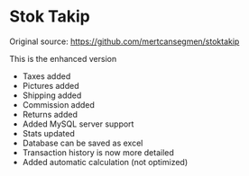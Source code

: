 # Stok Takip

Original source: https://github.com/mertcansegmen/stoktakip

This is the enhanced version
<ul>
  <li>Taxes added</li>
  <li>Pictures added</li>
  <li>Shipping added</li>
  <li>Commission added</li>
  <li>Returns added</li>
  <li>Added MySQL server support</li>
  <li>Stats updated</li>
  <li>Database can be saved as excel</li>
  <li>Transaction history is now more detailed</li>
  <li>Added automatic calculation (not optimized)</li>
</ul>
